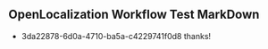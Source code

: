 ## OpenLocalization Workflow Test MarkDown
* 3da22878-6d0a-4710-ba5a-c4229741f0d8 thanks!

<!--HONumber=Aug16_HO4-->


